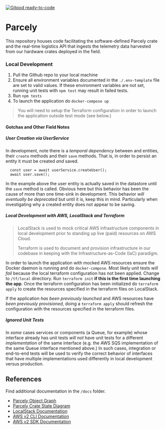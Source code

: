 [![Gitpod ready-to-code](https://img.shields.io/badge/Gitpod-ready--to--code-blue?logo=gitpod)](https://gitpod.io/#https://github.com/seanttaylor/parcely)


# Parcely

This repository houses code facilitating the software-defined Parcely crate and the real-time logistics API that ingests the telemetry data harvested from our hardware crates deployed in the field.

### Local Development

1. Pull the Github repo to your local machine
2. Ensure all environment variables documented in the `./.env-template` file are set to valid values. If these environment variables are not set, running unit tests with `npm test` may result in failed tests.
3. Run `npm tests`
4. To launch the application do `docker-compose up`

> You will need to setup the Terraform configuration in order to launch the application outside test mode (see below.)


#### Gotchas and Other Field Notes

##### User Creation via UserService

In development, note there is a _temporal dependency_ between and entities, their `create` methods and their `save` methods. That is, in order to persist an entity it must be created _and_ saved.

``` 
  const user = await userService.createUser();
  await user.save();
```

In the example above the user entity is actually saved in the datastore until the `save` method is called. Obvious here but this behavior has been the cause of more than one time-sink in development. This behavior _will eventually be deprecated_ but until it is, keep this in mind. Particularly when investigating why a created entity does not appear to be saving.

##### Local Development with AWS, LocalStack and Terraform 
>LocalStack is used to mock critical AWS infrastructure components in local development prior to standing up live (paid) resources on AWS Cloud. 
>
>Terraform is used to document and provision infrastructure in our codebase in keeping with the Infrastructure-as-Code (IaC) paradigm.

In order to launch the application with mocked AWS resources ensure the Docker daemon is running and do `docker-compose`. Most likely unit tests _will fail_ because the local terraform configuration has not been applied. Change to `/tf/local` directiory. Run `terraform init` **if this is the first time launching the app**. Once the terraform configuration has been initialized do `terraform apply` to create the resources specified in the terraform files on LocalStack.

If the application _has been previously launched_ and AWS resources have _been previously provisioned_, doing a `terraform apply` should refresh the configuration with the resources specified in the terraform files.

##### Ignored Unit Tests

In _some_ cases services or components (a Queue, for example) whose interface already has unit tests _will not_  have unit tests for a different _implementation_ of the same interface (e.g. the AWS SQS implementation of the same Queue interface mentioned above.) In such cases, integration or end-to-end tests will be used to verify the correct behavior of interfaces that have multiple implementations used differently in local development versus production.


## References

Find additional documentation in the `/docs` folder.

* [Parcely Object Graph](https://sketchboard.me/pCA3XiCjQkUY)
* [Parcely Crate State Diagram](https://sketchboard.me/jCCKOLBJEod) 
* [LocalStack Documentation](https://github.com/localstack/localstack)
* [AWS v2 CLI Documentation](https://awscli.amazonaws.com/v2/documentation/api/latest/reference/index.html)
* [AWS v2 SDK Documentation](https://docs.aws.amazon.com/AWSJavaScriptSDK/latest/AWS.html)